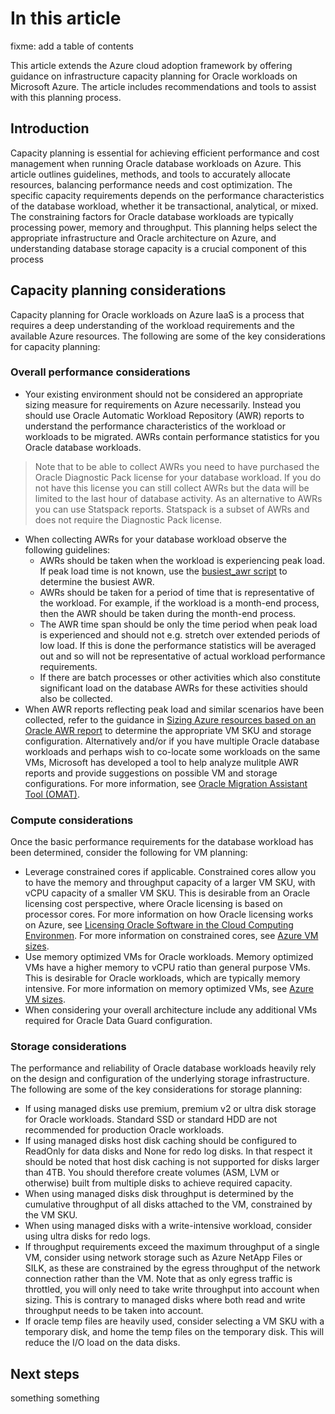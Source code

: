 # In this article
fixme: add a table of contents


This article extends the Azure cloud adoption framework by offering guidance on infrastructure capacity planning for Oracle workloads on Microsoft Azure. The article includes recommendations and tools to assist with this planning process.

## Introduction

Capacity planning is essential for achieving efficient performance and cost management when running Oracle database workloads on Azure. This article outlines guidelines, methods, and tools to accurately allocate resources, balancing performance needs and cost optimization. The specific capacity requirements depends on the performance characteristics of the database workload, whether it be transactional, analytical, or mixed. The constraining factors for Oracle database workloads are typically processing power, memory and throughput. This planning helps select the appropriate infrastructure and Oracle architecture on Azure, and understanding database storage capacity is a crucial component of this process

## Capacity planning considerations

Capacity planning for Oracle workloads on Azure IaaS is a process that requires a deep understanding of the workload requirements and the available Azure resources. The following are some of the key considerations for capacity planning:

### Overall performance considerations

- Your existing environment should not be considered an appropriate sizing measure for requirements on Azure necessarily. Instead you should use Oracle Automatic Workload Repository (AWR) reports to understand the performance characteristics of the workload or workloads to be migrated. AWRs contain performance statistics for you Oracle database workloads. 
> Note that to be able to collect AWRs you need to have purchased the Oracle Diagnostic Pack license for your database workload. If you do not have this license you can still collect AWRs but the data will be limited to the last hour of database activity. As an alternative to AWRs you can use Statspack reports. Statspack is a subset of AWRs and does not require the Diagnostic Pack license. 

- When collecting AWRs for your database workload observe the following guidelines:
  - AWRs should be taken when the workload is experiencing peak load. If peak load time is not known, use the [busiest_awr script](https://github.com/Azure/Oracle-Workloads-for-Azure/blob/main/az-oracle-sizing/busiest_awr.sql) to determine the busiest AWR.
  - AWRs should be taken for a period of time that is representative of the workload. For example, if the workload is a month-end process, then the AWR should be taken during the month-end process.
  - The AWR time span should be only the time period when peak load is experienced and should not e.g. stretch over extended periods of low load. If this is done the performance statistics will be averaged out and so will not be representative of actual workload performance requirements.
  - If there are batch processes or other activities which also constitute significant load on the database AWRs for these activities should also be collected.
- When AWR reports reflecting peak load and similar scenarios have been collected, refer to the guidance in [Sizing Azure resources based on an Oracle AWR report](https://github.com/Azure/Oracle-Workloads-for-Azure/tree/main/az-oracle-sizing) to determine the appropriate VM SKU and storage configuration. Alternatively and/or if you have multiple Oracle database workloads and perhaps wish to co-locate some workloads on the same VMs, Microsoft has developed a tool to help analyze mulitple AWR reports and provide suggestions on possible VM and storage configurations. For more information, see [Oracle Migration Assistant Tool (OMAT)](https://aka.ms/lza/oracle/omat).

### Compute considerations

Once the basic performance requirements for the database workload has been determined, consider the following for VM planning:

- Leverage constrained cores if applicable. Constrained cores allow you to have the memory and throughput capacity of a larger VM SKU, with vCPU capacity of a smaller VM SKU. This is desirable from an Oracle licensing cost perspective, where Oracle licensing is based on processor cores. For more information on how Oracle licensing works on Azure, see [Licensing Oracle Software in the Cloud Computing Environmen](https://www.oracle.com/us/corporate/pricing/cloud-licensing-070579.pdf). For more information on constrained cores, see [Azure VM sizes](https://docs.microsoft.com/en-us/azure/virtual-machines/sizes).
- Use memory optimized VMs for Oracle workloads. Memory optimized VMs have a higher memory to vCPU ratio than general purpose VMs. This is desirable for Oracle workloads, which are typically memory intensive. For more information on memory optimized VMs, see [Azure VM sizes](https://learn.microsoft.com/en-us/azure/virtual-machines/sizes-memory).
- When considering your overall architecture include any additional VMs required for Oracle Data Guard configuration. 

### Storage considerations

The performance and reliability of Oracle database workloads heavily rely on the design and configuration of the underlying storage infrastructure. The following are some of the key considerations for storage planning:

- If using managed disks use premium, premium v2 or ultra disk storage for Oracle workloads. Standard SSD or standard HDD are not recommended for production Oracle workloads. 
- If using managed disks host disk caching should be configured to ReadOnly for data disks and None for redo log disks. In that respect it should be noted that host disk caching is not supported for disks larger than 4TB. You should therefore create volumes (ASM, LVM or otherwise) built from multiple disks to achieve required capacity.
- When using managed disks disk throughput is determined by the cumulative throughput of all disks attached to the VM, constrained by the VM SKU.
- When using managed disks with a write-intensive workload, consider using ultra disks for redo logs.
- If throughput requirements exceed the maximum throughput of a single VM, consider using network storage such as Azure NetApp Files or SILK, as these are constrained by the egress throughput of the network connection rather than the VM. Note that as only egress traffic is throttled, you will only need to take write throughput into account when sizing. This is contrary to managed disks where both read and write throughput needs to be taken into account. 
- If oracle temp files are heavily used, consider selecting a VM SKU with a temporary disk, and home the temp files on the temporary disk. This will reduce the I/O load on the data disks.



## Next steps 

something something













